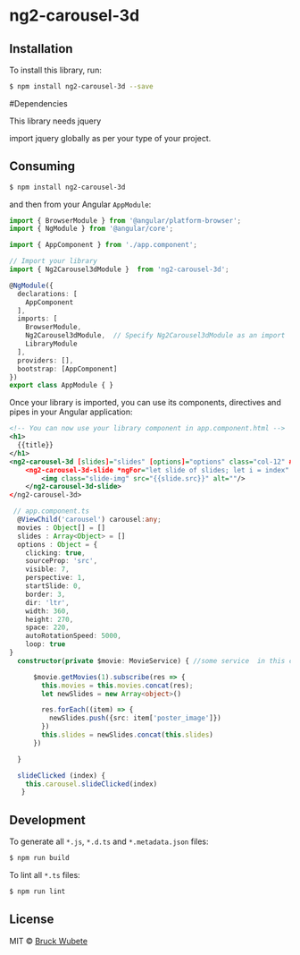 # ng2-carousel-3d

## Installation

To install this library, run:

```bash
$ npm install ng2-carousel-3d --save
```

#Dependencies

This library needs jquery

import jquery globally as per your type of your project.

## Consuming
```bash
$ npm install ng2-carousel-3d
```

and then from your Angular `AppModule`:

```typescript
import { BrowserModule } from '@angular/platform-browser';
import { NgModule } from '@angular/core';

import { AppComponent } from './app.component';

// Import your library
import { Ng2Carousel3dModule }  from 'ng2-carousel-3d';

@NgModule({
  declarations: [
    AppComponent
  ],
  imports: [
    BrowserModule,
    Ng2Carousel3dModule,  // Specify Ng2Carousel3dModule as an import
    LibraryModule
  ],
  providers: [],
  bootstrap: [AppComponent]
})
export class AppModule { }
```

Once your library is imported, you can use its components, directives and pipes in your Angular application:

```xml
<!-- You can now use your library component in app.component.html -->
<h1>
  {{title}}
</h1>
<ng2-carousel-3d [slides]="slides" [options]="options" class="col-12" #carousel>
    <ng2-carousel-3d-slide *ngFor="let slide of slides; let i = index" (click)="slideClicked(i)">
        <img class="slide-img" src="{{slide.src}}" alt=""/>
    </ng2-carousel-3d-slide>
</ng2-carousel-3d>
```

```typescript
 // app.component.ts
  @ViewChild('carousel') carousel:any;
  movies : Object[] = []
  slides : Array<Object> = []
  options : Object = {
    clicking: true,
    sourceProp: 'src',
    visible: 7,
    perspective: 1,
    startSlide: 0,
    border: 3,
    dir: 'ltr',
    width: 360,
    height: 270,
    space: 220,
    autoRotationSpeed: 5000,
    loop: true
}
  constructor(private $movie: MovieService) { //some service  in this case Movie

      $movie.getMovies(1).subscribe(res => {
        this.movies = this.movies.concat(res);
        let newSlides = new Array<object>()

        res.forEach((item) => {
          newSlides.push({src: item['poster_image']})
        })
        this.slides = newSlides.concat(this.slides)
      })

  }

  slideClicked (index) {
    this.carousel.slideClicked(index)
   }
```

## Development

To generate all `*.js`, `*.d.ts` and `*.metadata.json` files:

```bash
$ npm run build
```

To lint all `*.ts` files:

```bash
$ npm run lint
```

## License

MIT © [Bruck Wubete](mailto:bruckwendwessenwubet@cmail.carleton.ca)
